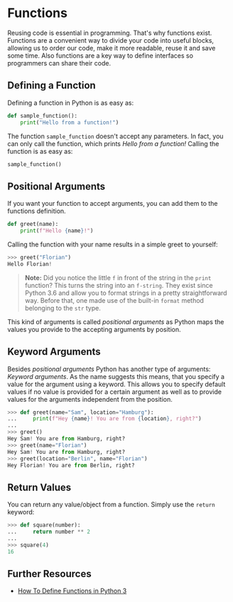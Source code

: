 # Functions

Reusing code is essential in programming.
That's why functions exist.
Functions are a convenient way to divide your code into useful blocks, allowing us to order our code, make it more readable, reuse it and save some time. Also functions are a key way to define interfaces so programmers can share their code.


## Defining a Function

Defining a function in Python is as easy as:

```python
def sample_function():
    print("Hello from a function!")
```

The function `sample_function` doesn't accept any parameters.
In fact, you can only call the function, which prints *Hello from a function!*
Calling the function is as easy as:

```python
sample_function()
```


## Positional Arguments

If you want your function to accept arguments, you can add them to the functions definition.

```python
def greet(name):
    print(f"Hello {name}!")
```

Calling the function with your name results in a simple greet to yourself:

```python
>>> greet("Florian")
Hello Florian!
```

> **Note:** Did you notice the little `f` in front of the string in the `print` function?
> This turns the string into an `f-string`.
> They exist since Python 3.6 and allow you to format strings in a pretty straightforward way.
> Before that, one made use of the built-in `format` method belonging to the `str` type.

This kind of arguments is called *positional arguments* as Python maps the values you provide to the accepting arguments by position.


## Keyword Arguments

Besides *positional arguments* Python has another type of arguments: *Keyword arguments*.
As the name suggests this means, that you specify a value for the argument using a keyword.
This allows you to specify default values if no value is provided for a certain argument as well as to provide values for the arguments independent from the position.

```python
>>> def greet(name="Sam", location="Hamburg"):
...     print(f"Hey {name}! You are from {location}, right?")
...
>>> greet()
Hey Sam! You are from Hamburg, right?
>>> greet(name="Florian")
Hey Sam! You are from Hamburg, right?
>>> greet(location="Berlin", name="Florian")
Hey Florian! You are from Berlin, right?
```


## Return Values

You can return any value/object from a function.
Simply use the `return` keyword:

```python
>>> def square(number):
...     return number ** 2
...
>>> square(4)
16
```


## Further Resources

- [How To Define Functions in Python 3](https://www.digitalocean.com/community/tutorials/how-to-define-functions-in-python-3)
